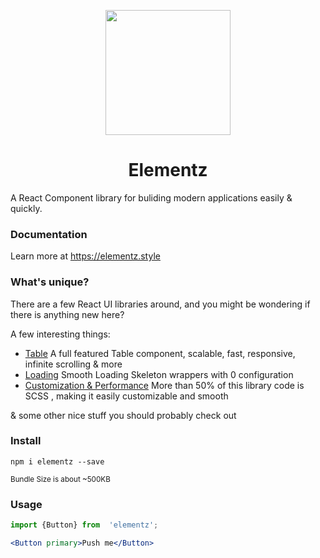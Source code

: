 <p align="center">
  <a href="https://elementz.style">
    <img width="200" src="https://elementz.style/elementz.png">
  </a>
</p>

<h1 align="center">Elementz</h1>
A React Component library for buliding modern applications easily & quickly.

### Documentation
Learn more at https://elementz.style

### What's unique?
There are a few React UI libraries around, and you might be wondering if there is anything new here?

A few interesting things:

-  [Table](#table) A full featured Table component, scalable, fast, responsive, infinite scrolling & more
-  [Loading](#loading) Smooth Loading Skeleton wrappers with 0 configuration
-  [Customization & Performance](#theme) More than 50% of this library code is SCSS , making it easily customizable and smooth

& some other nice stuff you should probably check out

### Install
`npm i elementz --save`

<small>Bundle Size is about ~500KB</small>

### Usage
```jsx
import {Button} from  'elementz';

<Button primary>Push me</Button>
```
